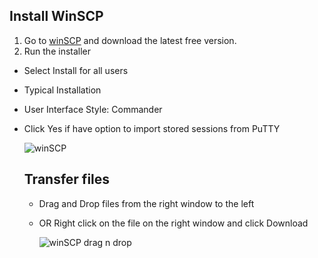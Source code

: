  ## Install WinSCP
 
1. Go to [winSCP](https://winscp.net/eng/download.php) and download the latest free version.
2. Run the installer
- Select Install for all users
- Typical Installation
- User Interface Style: Commander
- Click Yes if have option to import stored sessions from PuTTY

  ![winSCP](https://raw.githubusercontent.com/misc-sonchau/dev-tool-tutorials/main/images/winSCP_login.jpg)

  ## Transfer files 

  - Drag and Drop files from the right window to the left
  - OR Right click on the file on the right window and click Download

    ![winSCP drag n drop](https://raw.githubusercontent.com/misc-sonchau/dev-tool-tutorials/main/images/winSCP_dragndrop.jpg)
